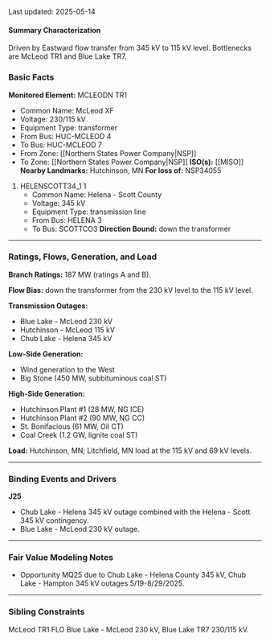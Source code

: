 Last updated: 2025-05-14
#### Summary Characterization
Driven by Eastward flow transfer from 345 kV to 115 kV level. Bottlenecks are McLeod TR1 and Blue Lake TR7.
### Basic Facts
**Monitored Element:** MCLEODN TR1
- Common Name: McLeod XF
- Voltage: 230/115 kV
- Equipment Type: transformer
- From Bus: HUC-MCLEOD 4
- To Bus: HUC-MCLEOD 7
- From Zone: [[Northern States Power Company|NSP]]
- To Zone: [[Northern States Power Company|NSP]]
**ISO(s):** [[MISO]]
**Nearby Landmarks:** Hutchinson, MN
**For loss of:** NSP34055
1. HELENSCOTT34_1 1
    - Common Name: Helena - Scott County
    - Voltage: 345 kV
	- Equipment Type: transmission line
    - From Bus: HELENA 3
    - To Bus: SCOTTCO3
**Direction Bound:** down the transformer

---
### Ratings, Flows, Generation, and Load
**Branch Ratings:** 187 MW (ratings A and B).

**Flow Bias:** down the transformer from the 230 kV level to the 115 kV level.

**Transmission Outages:**
- Blue Lake - McLeod 230 kV
- Hutchinson - McLeod 115 kV
- Chub Lake - Helena 345 kV

**Low-Side Generation:**
- Wind generation to the West
- Big Stone (450 MW, subbituminous coal ST)

**High-Side Generation:**
- Hutchinson Plant #1 (28 MW, NG ICE)
- Hutchinson Plant #2 (90 MW, NG CC)
- St. Bonifacious (61 MW, Oil CT)
- Coal Creek (1.2 GW, lignite coal ST)

**Load:**
Hutchinson, MN; Litchfield, MN load at the 115 kV and 69 kV levels.

---
### Binding Events and Drivers
**J25**
- Chub Lake - Helena 345 kV outage combined with the Helena - Scott 345 kV contingency.
- Blue Lake - McLeod 230 kV outage.

---
### Fair Value Modeling Notes
- Opportunity MQ25 due to Chub Lake - Helena County 345 kV, Chub Lake - Hampton 345 kV outages 5/19-8/29/2025.

---
### Sibling Constraints
McLeod TR1 FLO Blue Lake - McLeod 230 kV, Blue Lake TR7 230/115 kV.